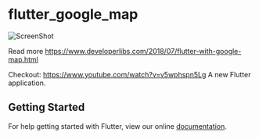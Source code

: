 # flutter_google_map

![ScreenShot](https://github.com/DeveloperLibs/FlutterExamples/blob/master/flutter_google_map/screen/google_map.gif)

Read more https://www.developerlibs.com/2018/07/flutter-with-google-map.html

Checkout: https://www.youtube.com/watch?v=v5wphspn5Lg
A new Flutter application.

## Getting Started

For help getting started with Flutter, view our online
[documentation](https://flutter.io/).
